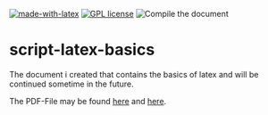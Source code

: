 [![made-with-latex](https://img.shields.io/badge/Made%20with-LaTeX-1f425f.svg)](https://www.latex-project.org/) [![GPL license](https://img.shields.io/badge/License-GPL-blue.svg)](http://perso.crans.org/besson/LICENSE.html) ![Compile the document](https://github.com/EagleoutIce/script-latex-basics/workflows/Compile%20the%20document/badge.svg)

# script-latex-basics
The document i created that contains the basics of latex and will be continued sometime in the future.

The PDF-File may be found [here](https://media.githubusercontent.com/media/EagleoutIce/script-latex-basics/gh-pages/latexbasics.pdf) and [here](https://github.com/EagleoutIce/script-latex-basics/blob/gh-pages/latexbasics.pdf).
